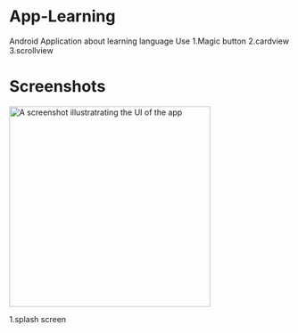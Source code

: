 # App-Learning
Android Application about learning language
Use
1.Magic button 
2.cardview 
3.scrollview
# Screenshots

<img src="https://scontent.fbkk12-2.fna.fbcdn.net/v/t1.15752-9/69783153_863755427343381_3276850761681600512_n.jpg?_nc_cat=105&_nc_oc=AQnZcruywGw31Oqc2baei-eeZzQzIjXJyS3WV6BiGhTdhRx6ePl24jJAJvtZiwLRaN8&_nc_ht=scontent.fbkk12-2.fna&oh=8469cfc652c66293b23fb5ead008e73b&oe=5E13C72F" alt="A screenshot illustratrating the UI of the app" width="360" style="max-width:100%;">

1.splash screen
